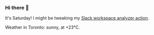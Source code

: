 ### Hi there :wave:

It's Saturday! I might be tweaking my [Slack workspace analyzer action](https://github.com/bewuethr/slack-analyzer).

Weather in Toronto: sunny, at +23°C.
